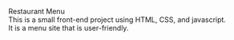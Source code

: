 Restaurant Menu <br />
This is a small front-end project using HTML, CSS, and javascript.<br />
It is a menu site that is user-friendly.
